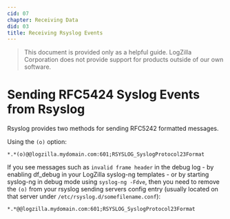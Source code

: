 ```yaml
---
cid: 07
chapter: Receiving Data
did: 03
title: Receiving Rsyslog Events
---
```



>This document is provided only as a helpful guide. LogZilla Corporation does not provide support for products outside of our own software.

# Sending RFC5424 Syslog Events from Rsyslog

Rsyslog provides two methods for sending RFC5242 formatted messages.

Using the `(o)` option:

    *.*(o)@@logzilla.mydomain.com:601;RSYSLOG_SyslogProtocol23Format

If you see messages such as `invalid frame header` in the debug log - by enabling df_debug in your LogZilla syslog-ng templates - or by starting syslog-ng in debug mode using `syslog-ng -Fdve`, then you need to remove the `(o)` from your rsyslog sending servers config entry (usually located on that server under `/etc/rsyslog.d/somefilename.conf`):

    *.*@@logzilla.mydomain.com:601;RSYSLOG_SyslogProtocol23Format
